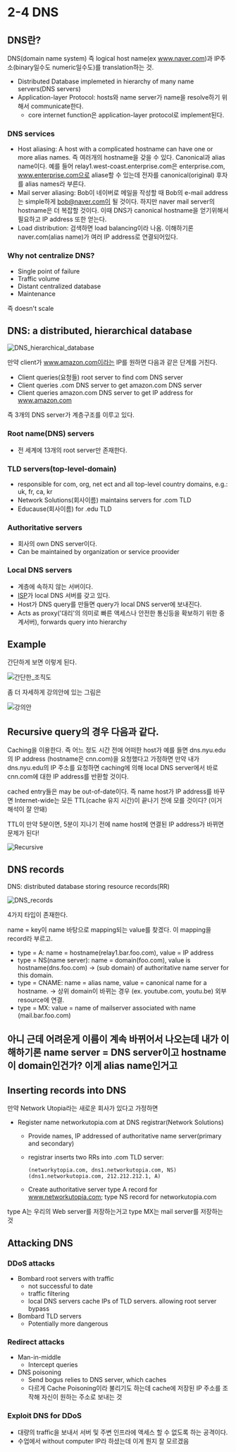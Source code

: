 # 2-4 DNS

## DNS란?

DNS(domain name system) 즉 logical host name(ex www.naver.com)과 IP주소(binary일수도 numeric일수도)를 translation하는 것.

- Distributed Database implemeted in hierarchy of many name servers(DNS servers)
- Application-layer Protocol: hosts와 name server가 name을 resolve하기 위해서 communicate한다.
  - core internet function은 application-layer protocol로 implement된다.

### DNS services

- Host aliasing: A host with a complicated hostname can have one or more alias names. 즉 여러개의 hostname을 갖을 수 있다. Canonical과 alias name이다. 예를 들어 relay1.west-coast.enterprise.com은 enterprise.com, www.enterprise.com으로 aliase할 수 있는데 전자를 canonical(original) 후자를 alias names라 부른다.
- Mail server aliasing: Bob이 네이버로 메일을 작성할 때 Bob의 e-mail address는 simple하게 bob@naver.com이 될 것이다. 하지만 naver mail server의 hostname은 더 복잡할 것이다. 이때 DNS가 canonical hostname을 얻기위해서 필요하고 IP address 또한 얻는다.
- Load distribution: 검색하면 load balancing이라 나옴. 이해하기론 naver.com(alias name)가 여러 IP address로 연결되어있다.

### Why not centralize DNS?

- Single point of failure
- Traffic volume
- Distant centralized database
- Maintenance

즉 doesn't scale

## DNS: a distributed, hierarchical database

![DNS_hierarchical_database](resources/DNS_hierarchical%20database.png)

만약 client가 www.amazon.com이라는 IP를 원하면 다음과 같은 단계를 거친다.

- Client queries(요청들) root server to find com DNS server
- Client queries .com DNS server to get amazon.com DNS server
- Client queries amazon.com DNS server to get IP address for www.amazon.com

즉 3개의 DNS server가 계층구조를 이루고 있다.

### Root name(DNS) servers

- 전 세계에 13개의 root server만 존재한다.

### TLD servers(top-level-domain)

- responsible for com, org, net ect and all top-level country domains, e.g.: uk, fr, ca, kr
- Network Solutions(회사이름) maintains servers for .com TLD
- Educause(회사이름) for .edu TLD

### Authoritative servers

- 회사의 own DNS server이다.
- Can be maintained by organization or service proovider

### Local DNS servers

- 계층에 속하지 않는 서버이다.
- [ISP](https://ko.wikipedia.org/wiki/%EC%9D%B8%ED%84%B0%EB%84%B7_%EC%84%9C%EB%B9%84%EC%8A%A4_%EC%A0%9C%EA%B3%B5%EC%9E%90)가 local DNS 서버를 갖고 있다.
- Host가 DNS query를 만들면 query가 local DNS server에 보내진다.
- Acts as proxy('대리'의 의미로 빠른 액세스나 안전한 통신등을 확보하기 위한 중계서버), forwards query into hierarchy

## Example

간단하게 보면 이렇게 된다.

![간단한_조직도](resources/example_simple.png)

좀 더 자세하게 강의안에 있는 그림은

![강의안](resources/example_lecture_1.png)

## Recursive query의 경우 다음과 같다.

Caching을 이용한다. 즉 어느 정도 시간 전에 어떠한 host가 예를 들면 dns.nyu.edu의 IP address (hostname은 cnn.com)을 요청했다고 가정하면 만약 내가 dns.nyu.edu의 IP 주소를 요청하면 caching에 의해 local DNS server에서 바로 cnn.com에 대한 IP address를 반환할 것이다.

cached entry들은 may be out-of-date이다. 즉 name host가 IP address를 바꾸면 Internet-wide는 모든 TTL(cache 유지 시간)이 끝나기 전에 모를 것이다? (이거 해석이 잘 안돼)

TTL이 만약 5분이면, 5분이 지나기 전에 name host에 연결된 IP address가 바뀌면 문제가 된다!

![Recursive](resources/example_recursive.png)

## DNS records

DNS: distributed database storing resource records(RR)

![DNS_records](resources/DNS_record.png)

4가지 타입이 존재한다.

name = key이 name 바탕으로 mapping되는 value를 찾겠다. 이 mapping을 record라 부르고.

- type = A: name = hostname(relay1.bar.foo.com), value = IP address
- type = NS(name server): name = domain(foo.com), value is hostname(dns.foo.com) -> (sub domain) of authoritative name server for this domain.
- type = CNAME: name = alias name, value = canonical name for a hostname. -> 상위 domain이 바뀌는 경우 (ex. youtube.com, youtu.be) 외부 resource에 연결.
- type = MX: value = name of mailserver associated with name (mail.bar.foo.com)

## 아니 근데 어려운게 이름이 계속 바뀌어서 나오는데 내가 이해하기론 name server = DNS server이고 hostname이 domain인건가? 이게 alias name인거고

## Inserting records into DNS

만약 Network Utopia라는 새로운 회사가 있다고 가정하면

- Register name networkutopia.com at DNS registrar(Network Solutions)

  - Provide names, IP addressed of authoritative name server(primary and secondary)
  - registrar inserts two RRs into .com TLD server:

        (networkytopia.com, dns1.networkutopia.com, NS)
        (dns1.networkutopia.com, 212.212.212.1, A)

  - Create authoritative server type A record for www.networkutopia.com; type NS record for networkutopia.com

type A는 우리의 Web server를 저장하는거고 type MX는 mail server를 저장하는 것

## Attacking DNS

### DDoS attacks

- Bombard root servers with traffic
  - not successful to date
  - traffic filtering
  - local DNS servers cache IPs of TLD servers. allowing root server bypass
- Bombard TLD servers
  - Potentially more dangerous

### Redirect attacks

- Man-in-middle
  - Intercept queries
- DNS poisoning
  - Send bogus relies to DNS server, which caches
  - 다르게 Cache Poisoning이라 불리기도 하는데 cache에 저장된 IP 주소를 조작해 자신이 원하는 주소로 보내는 것

### Exploit DNS for DDoS

- 대량의 traffic을 보내서 서버 및 주변 인프라에 액세스 할 수 없도록 하는 공격이다.
- 수업에서 without computer IP라 하셨는데 이게 뭔지 잘 모르겠음
